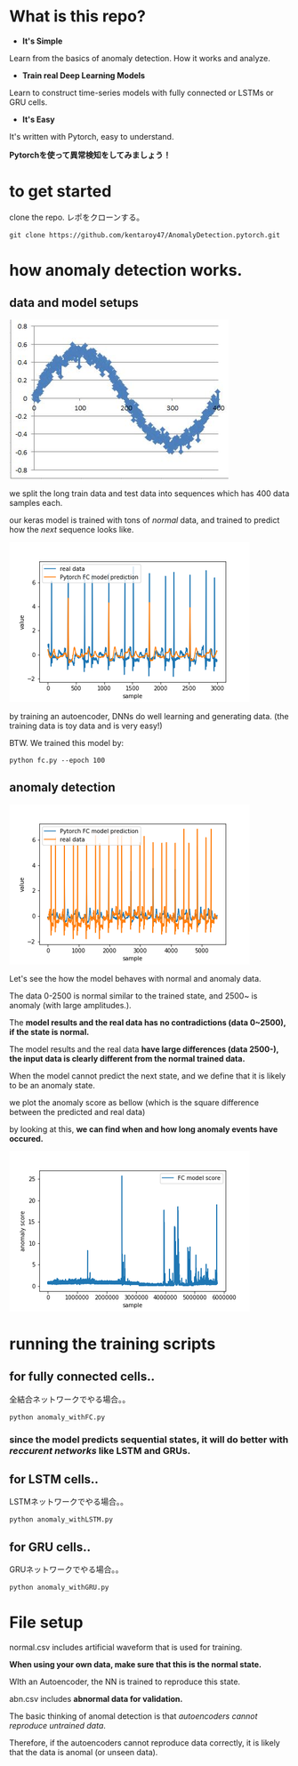 # What is this repo?
- **It's Simple**

Learn from the basics of anomaly detection. How it works and analyze.

- **Train real Deep Learning Models**

Learn to construct time-series models with fully connected or LSTMs or GRU cells.

- **It's Easy**

It's written with Pytorch, easy to understand.


**Pytorchを使って異常検知をしてみましょう！**

# to get started
clone the repo.
レポをクローンする。

```
git clone https://github.com/kentaroy47/AnomalyDetection.pytorch.git
```

# how anomaly detection works.
## data and model setups
![anomal](https://github.com/kentaroy47/anomaly-detection-with-keras/blob/master/figs/norm.JPG)

we split the long train data and test data into sequences which has 400 data samples each.

our keras model is trained with tons of *normal* data, and trained to predict how the *next* sequence looks like.

![predict](https://github.com/kentaroy47/AnomalyDetection.pytorch/blob/master/figs/normal_waveform_predict.png)

by training an autoencoder, DNNs do well learning and generating data. (the training data is toy data and is very easy!)

BTW. We trained this model by:

```
python fc.py --epoch 100
```

## anomaly detection
![results](https://github.com/kentaroy47/AnomalyDetection.pytorch/blob/master/figs/FC_waveforms.png)

Let's see the how the model behaves with normal and anomaly data.

The data 0-2500 is normal similar to the trained state, and 2500~ is anomaly (with large amplitudes.).

The **model results and the real data has no contradictions (data 0~2500), if the state is normal.**

The model results and the real data **have large differences (data 2500-), the input data is clearly different from the normal trained data.** 

When the model cannot predict the next state, and we define that it is likely to be an anomaly state.

we plot the anomaly score as bellow (which is the square difference between the predicted and real data)

by looking at this, **we can find when and how long anomaly events have occured.**

![results](https://github.com/kentaroy47/AnomalyDetection.pytorch/blob/master/figs/FC_anomaly_score.png)

# running the training scripts
## for fully connected cells..
全結合ネットワークでやる場合。。
```
python anomaly_withFC.py
```

### since the model predicts sequential states, it will do better with *reccurent networks* like LSTM and GRUs.

## for LSTM cells..
LSTMネットワークでやる場合。。
```
python anomaly_withLSTM.py
```

## for GRU cells..
GRUネットワークでやる場合。。
```
python anomaly_withGRU.py
```

# File setup
normal.csv includes artificial waveform that is used for training.

**When using your own data, make sure that this is the normal state.**

WIth an Autoencoder, the NN is trained to reproduce this state.

abn.csv includes **abnormal data for validation.**

The basic thinking of anomal detection is that *autoencoders cannot reproduce untrained data*.

Therefore, if the autoencoders cannot reproduce data correctly, it is likely that the data is anomal (or unseen data).

